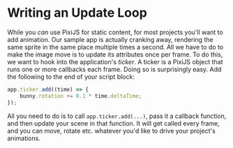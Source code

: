 # Writing an Update Loop

While you _can_ use PixiJS for static content, for most projects you'll want to add animation. Our sample app is actually cranking away, rendering the same sprite in the same place multiple times a second. All we have to do to make the image move is to update its attributes once per frame. To do this, we want to hook into the application's _ticker_. A ticker is a PixiJS object that runs one or more callbacks each frame. Doing so is surprisingly easy. Add the following to the end of your script block:

```javascript
app.ticker.add((time) => {
    bunny.rotation += 0.1 * time.deltaTime;
});
```

All you need to do is to call `app.ticker.add(...)`, pass it a callback function, and then update your scene in that function. It will get called every frame, and you can move, rotate etc. whatever you'd like to drive your project's animations.

